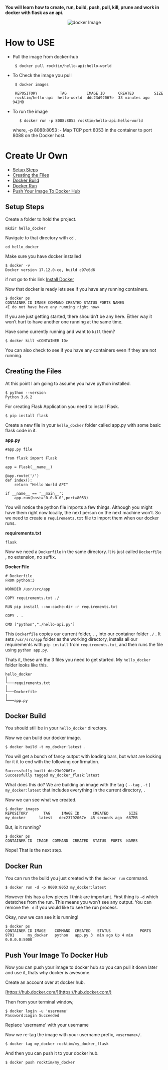 
**You will learn how to create, run, build, push, pull, kill, prune and work in docker with flask as an api.**
<p align='center'>
	<img src='https://live.staticflickr.com/7336/14098888813_1047e39f08.jpg' alt='docker Image'/>
</p>

# How to USE
* Pull the image from docker-hub

	   $ docker pull rocktim/hello-api:hello-world


*  To Check the image you pull

	    $ docker images
    
	    REPOSITORY  		TAG    		IMAGE ID      CREATED         SIZE  
	    rocktim/hello-api  hello-world 	ddc23d92067e  33 minutes ago  942MB

*  To run the image

	`	$ docker run -p 8088:8053 rocktim/hello-api:hello-world`

	where,
	  -p 8088:8053 :- Map TCP port 8053 in the container to port 8088 on the Docker host.


# Create Ur Own
- [Setup Steps](#steup-steps)
- [Creating the Files](#Creating-the-Files)
- [Docker Build](#Docker-Build)
- [Docker Run](#Docker-Run)
- [Push Your Image To Docker Hub](#Push-Your-Image-To-Docker-Hub)

## Setup Steps
Create a folder to hold the project.

    mkdir hello_docker
Navigate to that directory with `cd` .

    cd hello_docker
Make sure you have docker installed

    $ docker -v  
	Docker version 17.12.0-ce, build c97c6d6
if not go to this link [Install Docker](https://docs.docker.com/install/)

Now that docker is ready lets see if you have any running containers.

    $ docker ps  
    CONTAINER ID IMAGE COMMAND CREATED STATUS PORTS NAMES  
    <I do not have have any running right now>
If you are just getting started, there shouldn’t be any here. Either way it won’t hurt to have another one running at the same time.

Have some currently running and want to  `kill`  them?

    $ docker kill <CONTAINER ID>

You can also check to see if you have any containers even if they are not running.

## Creating the Files
At this point I am going to assume you have python  installed.

    $ python --version  
    Python 3.6.2
For creating Flask Application you need to install Flask.

    $ pip install flask

Create a new file in your `hello_docker` folder called app.py with some basic flask code in it.

**app.py**

    #app.py file
    
    from flask import Flask
    
	app = Flask(__name__)
	
    @app.route('/')
    def index():
	    return "Hello World API"
	    
    if __name__ == '__main__':
	    app.run(host='0.0.0.0',port=8053)

You will notice the python file imports a few things. Although you might have them right now locally, the next person on the next machine won’t. So we need to create a  `requirements.txt`  file to import them when our docker runs.

**requirements.txt**

    flask

Now we need a `Dockerfile` in the same directory. It is just called `Dockerfile` , no extension, no suffix.

**Docker File**

    # Dockerfile
    FROM python:3

	WORKDIR /usr/src/app

	COPY requirements.txt ./

	RUN pip install --no-cache-dir -r requirements.txt

	COPY . .

	CMD ["python","./hello-api.py"]

This  `Dockerfile`  copies our current folder,  `.`  , into our container folder  `./`  . It sets `/usr/src/app` folder as the working directory, installs all our requirements with  `pip install`  from  `requirements.txt`, and then runs the file using  `python app.py`.

Thats it, these are the 3 files you need to get started. My  `hello_docker` folder looks like this.

    hello_docker  
    │  
    └───requirements.txt  
    │  
    └───Dockerfile  
    │  
    └───app.py

## Docker Build

You should still be in your  `hello_docker`  directory.

Now we can build our docker image.

    $ docker build -t my_docker:latest .

You will get a bunch of fancy output with loading bars, but what are looking for it it to end with the following confirmation.

    Successfully built ddc23d92067e
    Successfully tagged my_docker_flask:latest
    
What does this do? We are building an image with the tag ( `--tag` , `-t` ) `my_docker:latest` that includes everything in the current directory, `.`

Now we can see what we created.

    $ docker images  
    REPOSITORY       TAG     IMAGE ID      CREATED         SIZE  
    my_docker	   latest   dec23792067e  45 seconds ago  687MB

But, is it running?

    $ docker ps  
    CONTAINER ID  IMAGE  COMMAND  CREATED  STATUS  PORTS  NAMES

Nope! That is the next step.

## Docker Run
You can run the build you just created with the  `docker run`  command.

    $ docker run -d -p 8000:8053 my_docker:latest

However this has a few pieces I think are important. First thing is  `-d`  which detatches from the run. This means you won’t see any output. You can remove the  `-d`  if you would like to see the run process.

Okay, now we can see it is running!

    $ docker ps  
    CONTAINER ID IMAGE 	  COMMAND  CREATED   STATUS    			PORTS  
    9701 	  my_docker   python   app.py 3  min ago Up 4 min  0.0.0.0:5000

## Push Your Image To Docker Hub

Now you can push your image to docker hub so you can pull it down later and use it, thats why docker is awesome.

Create an account over at docker hub.

[https://hub.docker.com/](https://hub.docker.com/)

Then from your terminal window,

    $ docker login -u 'username'
    Password:Login Succeeded

Replace 'username' with your username

Now we re-tag the image with your username prefix,  `<username>/`.

    $ docker tag my_docker rocktim/my_docker_flask

And then you can push it to your docker hub.

    $ docker push rocktim/my_docker


 
	
